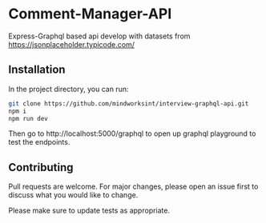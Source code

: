 # Comment-Manager-API

Express-Graphql based api develop with datasets from https://jsonplaceholder.typicode.com/

## Installation

In the project directory, you can run:


```bash
git clone https://github.com/mindworksint/interview-graphql-api.git
npm i
npm run dev
```

Then go to http://localhost:5000/graphql to open up graphql playground to test the endpoints.
## Contributing
Pull requests are welcome. For major changes, please open an issue first to discuss what you would like to change.

Please make sure to update tests as appropriate.